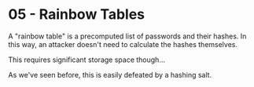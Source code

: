 # 05 - Rainbow Tables

A "rainbow table" is a precomputed list of passwords and their hashes. In this way, an attacker doesn't need to calculate the hashes themselves.

This requires significant storage space though...

As we've seen before, this is easily defeated by a hashing salt.
